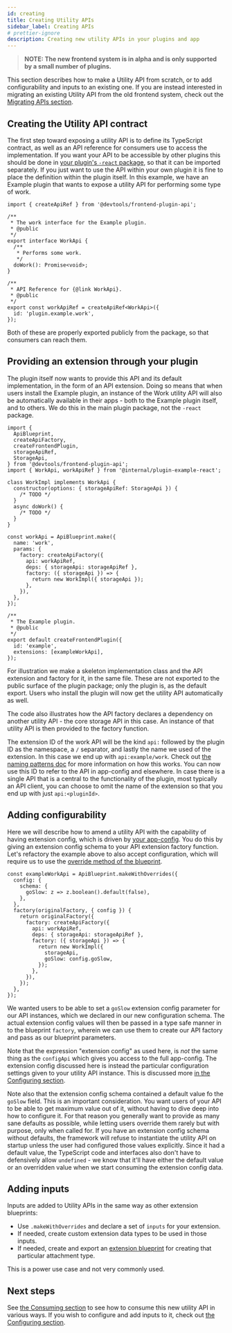 ```yaml
---
id: creating
title: Creating Utility APIs
sidebar_label: Creating APIs
# prettier-ignore
description: Creating new utility APIs in your plugins and app
---
```


> **NOTE: The new frontend system is in alpha and is only supported by a small number of plugins.**

This section describes how to make a Utility API from scratch, or to add configurability and inputs to an existing one. If you are instead interested in migrating an existing Utility API from the old frontend system, check out the [Migrating APIs section](../building-plugins/05-migrating.md#migrating-apis).

## Creating the Utility API contract

The first step toward exposing a utility API is to define its TypeScript contract, as well as an API reference for consumers use to access the implementation. If you want your API to be accessible by other plugins this should be done in [your plugin's `-react` package](../../architecture-decisions/adr011-plugin-package-structure.md), so that it can be imported separately. If you just want to use the API within your own plugin it is fine to place the definition within the plugin itself. In this example, we have an Example plugin that wants to expose a utility API for performing some type of work.

```tsx title="in @internal/plugin-example-react"
import { createApiRef } from '@devtools/frontend-plugin-api';

/**
 * The work interface for the Example plugin.
 * @public
 */
export interface WorkApi {
  /**
   * Performs some work.
   */
  doWork(): Promise<void>;
}

/**
 * API Reference for {@link WorkApi}.
 * @public
 */
export const workApiRef = createApiRef<WorkApi>({
  id: 'plugin.example.work',
});
```

Both of these are properly exported publicly from the package, so that consumers can reach them.

## Providing an extension through your plugin

The plugin itself now wants to provide this API and its default implementation, in the form of an API extension. Doing so means that when users install the Example plugin, an instance of the Work utility API will also be automatically available in their apps - both to the Example plugin itself, and to others. We do this in the main plugin package, not the `-react` package.

```tsx title="in @internal/plugin-example"
import {
  ApiBlueprint,
  createApiFactory,
  createFrontendPlugin,
  storageApiRef,
  StorageApi,
} from '@devtools/frontend-plugin-api';
import { WorkApi, workApiRef } from '@internal/plugin-example-react';

class WorkImpl implements WorkApi {
  constructor(options: { storageApiRef: StorageApi }) {
    /* TODO */
  }
  async doWork() {
    /* TODO */
  }
}

const workApi = ApiBlueprint.make({
  name: 'work',
  params: {
    factory: createApiFactory({
      api: workApiRef,
      deps: { storageApi: storageApiRef },
      factory: ({ storageApi }) => {
        return new WorkImpl({ storageApi });
      },
    }),
  },
});

/**
 * The Example plugin.
 * @public
 */
export default createFrontendPlugin({
  id: 'example',
  extensions: [exampleWorkApi],
});
```

For illustration we make a skeleton implementation class and the API extension and factory for it, in the same file. These are not exported to the public surface of the plugin package; only the plugin is, as the default export. Users who install the plugin will now get the utility API automatically as well.

The code also illustrates how the API factory declares a dependency on another utility API - the core storage API in this case. An instance of that utility API is then provided to the factory function.

The extension ID of the work API will be the kind `api:` followed by the plugin ID as the namespace, a `/` separator, and lastly the name we used of the extension. In this case we end up with `api:example/work`. Check out [the naming patterns doc](../architecture/50-naming-patterns.md) for more information on how this works. You can now use this ID to refer to the API in app-config and elsewhere. In case there is a single API that is a central to the functionality of the plugin, most typically an API client, you can choose to omit the name of the extension so that you end up with just `api:<pluginId>`.

## Adding configurability

Here we will describe how to amend a utility API with the capability of having extension config, which is driven by [your app-config](../../conf/writing.md). You do this by giving an extension config schema to your API extension factory function. Let's refactory the example above to also accept configuration, which will require us to use the [override method of the blueprint](../architecture/23-extension-blueprints.md#creating-an-extension-from-a-blueprint-with-overrides).

```tsx title="in @internal/plugin-example"
const exampleWorkApi = ApiBlueprint.makeWithOverrides({
  config: {
    schema: {
      goSlow: z => z.boolean().default(false),
    },
  },
  factory(originalFactory, { config }) {
    return originalFactory({
      factory: createApiFactory({
        api: workApiRef,
        deps: { storageApi: storageApiRef },
        factory: ({ storageApi }) => {
          return new WorkImpl({
            storageApi,
            goSlow: config.goSlow,
          });
        },
      }),
    });
  },
});
```

We wanted users to be able to set a `goSlow` extension config parameter for our API instances, which we declared in our new configuration schema. The actual extension config values will then be passed in a type safe manner in to the blueprint `factory`, wherein we can use them to create our API factory and pass as our blueprint parameters.

Note that the expression "extension config" as used here, is _not_ the same thing as the `configApi` which gives you access to the full app-config. The extension config discussed here is instead the particular configuration settings given to your utility API instance. This is discussed more [in the Configuring section](./04-configuring.md).

Note also that the extension config schema contained a default value fo the `goSlow` field. This is an important consideration. You want users of your API to be able to get maximum value out of it, without having to dive deep into how to configure it. For that reason you generally want to provide as many sane defaults as possible, while letting users override them rarely but with purpose, only when called for. If you have an extension config schema without defaults, the framework will refuse to instantiate the utility API on startup unless the user had configured those values explicitly. Since it had a default value, the TypeScript code and interfaces also don't have to defensively allow `undefined` - we know that it'll have either the default value or an overridden value when we start consuming the extension config data.

## Adding inputs

Inputs are added to Utility APIs in the same way as other extension blueprints:

- Use `.makeWithOverrides` and declare a set of `inputs` for your extension.
- If needed, create custom extension data types to be used in those inputs.
- If needed, create and export an [extension blueprint](../architecture/23-extension-blueprints.md#creating-an-extension-blueprint) for creating that particular attachment type.

This is a power use case and not very commonly used.

<!-- TODO: link to main article -->

## Next steps

See [the Consuming section](./03-consuming.md) to see how to consume this new utility API in various ways. If you wish to configure and add inputs to it, check out [the Configuring section](./04-configuring.md).

